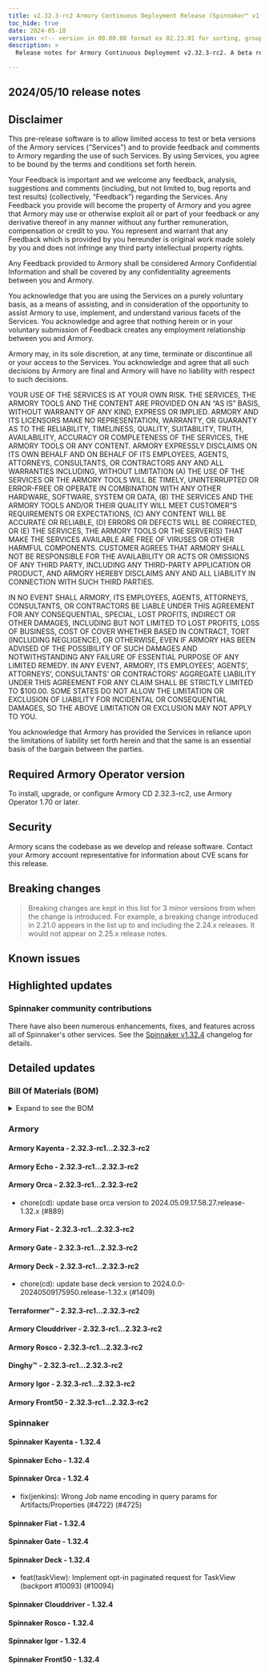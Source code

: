 ```yaml
---
title: v2.32.3-rc2 Armory Continuous Deployment Release (Spinnaker™ v1.32.4)
toc_hide: true
date: 2024-05-10
version: <!-- version in 00.00.00 format ex 02.23.01 for sorting, grouping -->
description: >
  Release notes for Armory Continuous Deployment v2.32.3-rc2. A beta release is not meant for installation in production environments.

---
```


## 2024/05/10 release notes

## Disclaimer

This pre-release software is to allow limited access to test or beta versions of the Armory services (“Services”) and to provide feedback and comments to Armory regarding the use of such Services. By using Services, you agree to be bound by the terms and conditions set forth herein.

Your Feedback is important and we welcome any feedback, analysis, suggestions and comments (including, but not limited to, bug reports and test results) (collectively, “Feedback”) regarding the Services. Any Feedback you provide will become the property of Armory and you agree that Armory may use or otherwise exploit all or part of your feedback or any derivative thereof in any manner without any further remuneration, compensation or credit to you. You represent and warrant that any Feedback which is provided by you hereunder is original work made solely by you and does not infringe any third party intellectual property rights.

Any Feedback provided to Armory shall be considered Armory Confidential Information and shall be covered by any confidentiality agreements between you and Armory.

You acknowledge that you are using the Services on a purely voluntary basis, as a means of assisting, and in consideration of the opportunity to assist Armory to use, implement, and understand various facets of the Services. You acknowledge and agree that nothing herein or in your voluntary submission of Feedback creates any employment relationship between you and Armory.

Armory may, in its sole discretion, at any time, terminate or discontinue all or your access to the Services. You acknowledge and agree that all such decisions by Armory are final and Armory will have no liability with respect to such decisions.

YOUR USE OF THE SERVICES IS AT YOUR OWN RISK. THE SERVICES, THE ARMORY TOOLS AND THE CONTENT ARE PROVIDED ON AN “AS IS” BASIS, WITHOUT WARRANTY OF ANY KIND, EXPRESS OR IMPLIED. ARMORY AND ITS LICENSORS MAKE NO REPRESENTATION, WARRANTY, OR GUARANTY AS TO THE RELIABILITY, TIMELINESS, QUALITY, SUITABILITY, TRUTH, AVAILABILITY, ACCURACY OR COMPLETENESS OF THE SERVICES, THE ARMORY TOOLS OR ANY CONTENT. ARMORY EXPRESSLY DISCLAIMS ON ITS OWN BEHALF AND ON BEHALF OF ITS EMPLOYEES, AGENTS, ATTORNEYS, CONSULTANTS, OR CONTRACTORS ANY AND ALL WARRANTIES INCLUDING, WITHOUT LIMITATION (A) THE USE OF THE SERVICES OR THE ARMORY TOOLS WILL BE TIMELY, UNINTERRUPTED OR ERROR-FREE OR OPERATE IN COMBINATION WITH ANY OTHER HARDWARE, SOFTWARE, SYSTEM OR DATA, (B) THE SERVICES AND THE ARMORY TOOLS AND/OR THEIR QUALITY WILL MEET CUSTOMER”S REQUIREMENTS OR EXPECTATIONS, (C) ANY CONTENT WILL BE ACCURATE OR RELIABLE, (D) ERRORS OR DEFECTS WILL BE CORRECTED, OR (E) THE SERVICES, THE ARMORY TOOLS OR THE SERVER(S) THAT MAKE THE SERVICES AVAILABLE ARE FREE OF VIRUSES OR OTHER HARMFUL COMPONENTS. CUSTOMER AGREES THAT ARMORY SHALL NOT BE RESPONSIBLE FOR THE AVAILABILITY OR ACTS OR OMISSIONS OF ANY THIRD PARTY, INCLUDING ANY THIRD-PARTY APPLICATION OR PRODUCT, AND ARMORY HEREBY DISCLAIMS ANY AND ALL LIABILITY IN CONNECTION WITH SUCH THIRD PARTIES.

IN NO EVENT SHALL ARMORY, ITS EMPLOYEES, AGENTS, ATTORNEYS, CONSULTANTS, OR CONTRACTORS BE LIABLE UNDER THIS AGREEMENT FOR ANY CONSEQUENTIAL, SPECIAL, LOST PROFITS, INDIRECT OR OTHER DAMAGES, INCLUDING BUT NOT LIMITED TO LOST PROFITS, LOSS OF BUSINESS, COST OF COVER WHETHER BASED IN CONTRACT, TORT (INCLUDING NEGLIGENCE), OR OTHERWISE, EVEN IF ARMORY HAS BEEN ADVISED OF THE POSSIBILITY OF SUCH DAMAGES AND NOTWITHSTANDING ANY FAILURE OF ESSENTIAL PURPOSE OF ANY LIMITED REMEDY. IN ANY EVENT, ARMORY, ITS EMPLOYEES’, AGENTS’, ATTORNEYS’, CONSULTANTS’ OR CONTRACTORS’ AGGREGATE LIABILITY UNDER THIS AGREEMENT FOR ANY CLAIM SHALL BE STRICTLY LIMITED TO $100.00. SOME STATES DO NOT ALLOW THE LIMITATION OR EXCLUSION OF LIABILITY FOR INCIDENTAL OR CONSEQUENTIAL DAMAGES, SO THE ABOVE LIMITATION OR EXCLUSION MAY NOT APPLY TO YOU.

You acknowledge that Armory has provided the Services in reliance upon the limitations of liability set forth herein and that the same is an essential basis of the bargain between the parties.


## Required Armory Operator version

To install, upgrade, or configure Armory CD 2.32.3-rc2, use Armory Operator 1.70 or later.

## Security

Armory scans the codebase as we develop and release software. Contact your Armory account representative for information about CVE scans for this release.

## Breaking changes
<!-- Copy/paste from the previous version if there are recent ones. We can drop breaking changes after 3 minor versions. Add new ones from OSS and Armory. -->

> Breaking changes are kept in this list for 3 minor versions from when the change is introduced. For example, a breaking change introduced in 2.21.0 appears in the list up to and including the 2.24.x releases. It would not appear on 2.25.x release notes.

## Known issues
<!-- Copy/paste known issues from the previous version if they're not fixed. Add new ones from OSS and Armory. If there aren't any issues, state that so readers don't think we forgot to fill out this section. -->

## Highlighted updates

<!--
Each item category (such as UI) under here should be an h3 (###). List the following info that service owners should be able to provide:
- Major changes or new features we want to call out for Armory and OSS. Changes should be grouped under end user understandable sections. For example, instead of Deck, use UI. Instead of Fiat, use Permissions.
- Fixes to any known issues from previous versions that we have in release notes. These can all be grouped under a Fixed issues H3.
-->




###  Spinnaker community contributions

There have also been numerous enhancements, fixes, and features across all of Spinnaker's other services. See the
[Spinnaker v1.32.4](https://www.spinnaker.io/changelogs/1.32.4-changelog/) changelog for details.

## Detailed updates

### Bill Of Materials (BOM)

<details><summary>Expand to see the BOM</summary>
<pre class="highlight">
<code>artifactSources:
  dockerRegistry: docker.io/armory
dependencies:
  redis:
    commit: null
    version: 2:2.8.4-2
services:
  clouddriver:
    commit: 7d9e31043c8baa81afb59a2a30aee2235b7e90ab
    version: 2.32.3-rc2
  deck:
    commit: 8c772d3699dc50861b32fff120ce567ba4aec776
    version: 2.32.3-rc2
  dinghy:
    commit: f5b14ffba75721322ada662f2325e80ec86347de
    version: 2.32.3-rc2
  echo:
    commit: 9d2abeeea4341e5ba94654925ba6488a9038af3f
    version: 2.32.3-rc2
  fiat:
    commit: 5e1839ef81812c439fb37b411bd3b381131c8c40
    version: 2.32.3-rc2
  front50:
    commit: ba318cd2c445f14e5d6c3db87fa1658549385403
    version: 2.32.3-rc2
  gate:
    commit: c6654ca6e316eef474c59296120d3f9f34eb0bdf
    version: 2.32.3-rc2
  igor:
    commit: 9339ab63ab3d85ebcb00131033d19f26ad436f05
    version: 2.32.3-rc2
  kayenta:
    commit: bccd150fcc8a7cb7df537ec6269bce5d2843c703
    version: 2.32.3-rc2
  monitoring-daemon:
    commit: null
    version: 2.26.0
  monitoring-third-party:
    commit: null
    version: 2.26.0
  orca:
    commit: ddbe104b0a3e32406c3bac38ea2b8c0c04605825
    version: 2.32.3-rc2
  rosco:
    commit: dfe611ffdd2cf9ae7c524fb9970af47350ca5e96
    version: 2.32.3-rc2
  terraformer:
    commit: 2dc7666ca2d25acb85ab2b9f8efc864599061c45
    version: 2.32.3-rc2
timestamp: "2024-05-10 06:45:45"
version: 2.32.3-rc2
</code>
</pre>
</details>

### Armory


#### Armory Kayenta - 2.32.3-rc1...2.32.3-rc2


#### Armory Echo - 2.32.3-rc1...2.32.3-rc2


#### Armory Orca - 2.32.3-rc1...2.32.3-rc2

  - chore(cd): update base orca version to 2024.05.09.17.58.27.release-1.32.x (#889)

#### Armory Fiat - 2.32.3-rc1...2.32.3-rc2


#### Armory Gate - 2.32.3-rc1...2.32.3-rc2


#### Armory Deck - 2.32.3-rc1...2.32.3-rc2

  - chore(cd): update base deck version to 2024.0.0-20240509175950.release-1.32.x (#1409)

#### Terraformer™ - 2.32.3-rc1...2.32.3-rc2


#### Armory Clouddriver - 2.32.3-rc1...2.32.3-rc2


#### Armory Rosco - 2.32.3-rc1...2.32.3-rc2


#### Dinghy™ - 2.32.3-rc1...2.32.3-rc2


#### Armory Igor - 2.32.3-rc1...2.32.3-rc2


#### Armory Front50 - 2.32.3-rc1...2.32.3-rc2



### Spinnaker


#### Spinnaker Kayenta - 1.32.4


#### Spinnaker Echo - 1.32.4


#### Spinnaker Orca - 1.32.4

  - fix(jenkins): Wrong Job name encoding in query params for Artifacts/Properties (#4722) (#4725)

#### Spinnaker Fiat - 1.32.4


#### Spinnaker Gate - 1.32.4


#### Spinnaker Deck - 1.32.4

  - feat(taskView): Implement opt-in paginated request for TaskView (backport #10093) (#10094)

#### Spinnaker Clouddriver - 1.32.4


#### Spinnaker Rosco - 1.32.4


#### Spinnaker Igor - 1.32.4


#### Spinnaker Front50 - 1.32.4


